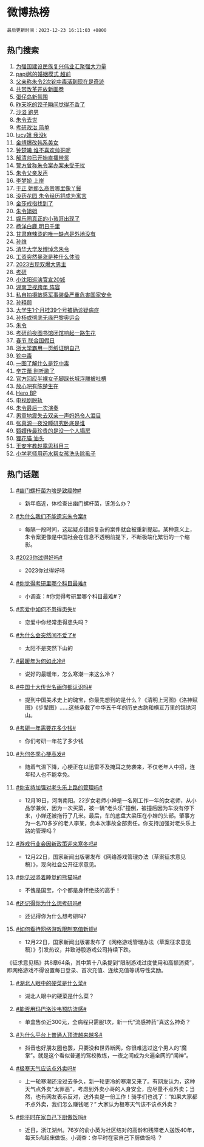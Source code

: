 # 微博热榜

`最后更新时间：2023-12-23 16:11:03 +0800`

## 热门搜索

1. [为强国建设民族复兴伟业汇聚强大力量](https://m.weibo.cn/search?containerid=100103type%3D1%26t%3D10%26q%3D%23%E4%B8%BA%E5%BC%BA%E5%9B%BD%E5%BB%BA%E8%AE%BE%E6%B0%91%E6%97%8F%E5%A4%8D%E5%85%B4%E4%BC%9F%E4%B8%9A%E6%B1%87%E8%81%9A%E5%BC%BA%E5%A4%A7%E5%8A%9B%E9%87%8F%23&stream_entry_id=51&isnewpage=1&extparam=seat%3D1%26stream_entry_id%3D51%26pos%3D0%26dgr%3D0%26filter_type%3Drealtimehot%26q%3D%2523%25E4%25B8%25BA%25E5%25BC%25BA%25E5%259B%25BD%25E5%25BB%25BA%25E8%25AE%25BE%25E6%25B0%2591%25E6%2597%258F%25E5%25A4%258D%25E5%2585%25B4%25E4%25BC%259F%25E4%25B8%259A%25E6%25B1%2587%25E8%2581%259A%25E5%25BC%25BA%25E5%25A4%25A7%25E5%258A%259B%25E9%2587%258F%2523%26c_type%3D51%26cate%3D10103%26display_time%3D1703319061%26pre_seqid%3D170331906167101330895)
1. [papi酱的婚姻模式 超前](https://m.weibo.cn/search?containerid=100103type%3D1%26t%3D10%26q%3Dpapi%E9%85%B1%E7%9A%84%E5%A9%9A%E5%A7%BB%E6%A8%A1%E5%BC%8F+%E8%B6%85%E5%89%8D&stream_entry_id=31&isnewpage=1&extparam=seat%3D1%26dgr%3D0%26flag%3D2%26realpos%3D1%26c_type%3D31%26q%3Dpapi%25E9%2585%25B1%25E7%259A%2584%25E5%25A9%259A%25E5%25A7%25BB%25E6%25A8%25A1%25E5%25BC%258F%2520%25E8%25B6%2585%25E5%2589%258D%26cate%3D5001%26lcate%3D5001%26stream_entry_id%3D31%26filter_type%3Drealtimehot%26band_rank%3D1%26pos%3D0%26display_time%3D1703319061%26pre_seqid%3D170331906167101330895)
1. [父亲称朱令2次铊中毒活到现在是奇迹](https://m.weibo.cn/search?containerid=100103type%3D1%26t%3D10%26q%3D%23%E7%88%B6%E4%BA%B2%E7%A7%B0%E6%9C%B1%E4%BB%A42%E6%AC%A1%E9%93%8A%E4%B8%AD%E6%AF%92%E6%B4%BB%E5%88%B0%E7%8E%B0%E5%9C%A8%E6%98%AF%E5%A5%87%E8%BF%B9%23&stream_entry_id=31&isnewpage=1&extparam=seat%3D1%26dgr%3D0%26flag%3D2%26realpos%3D2%26c_type%3D31%26q%3D%2523%25E7%2588%25B6%25E4%25BA%25B2%25E7%25A7%25B0%25E6%259C%25B1%25E4%25BB%25A42%25E6%25AC%25A1%25E9%2593%258A%25E4%25B8%25AD%25E6%25AF%2592%25E6%25B4%25BB%25E5%2588%25B0%25E7%258E%25B0%25E5%259C%25A8%25E6%2598%25AF%25E5%25A5%2587%25E8%25BF%25B9%2523%26cate%3D5001%26lcate%3D5001%26stream_entry_id%3D31%26filter_type%3Drealtimehot%26band_rank%3D2%26pos%3D1%26display_time%3D1703319061%26pre_seqid%3D170331906167101330895)
1. [共赏改革开放新画卷](https://m.weibo.cn/search?containerid=100103type%3D1%26t%3D10%26q%3D%23%E5%85%B1%E8%B5%8F%E6%94%B9%E9%9D%A9%E5%BC%80%E6%94%BE%E6%96%B0%E7%94%BB%E5%8D%B7%23&stream_entry_id=31&isnewpage=1&extparam=seat%3D1%26dgr%3D0%26flag%3D1%26realpos%3D3%26c_type%3D31%26q%3D%2523%25E5%2585%25B1%25E8%25B5%258F%25E6%2594%25B9%25E9%259D%25A9%25E5%25BC%2580%25E6%2594%25BE%25E6%2596%25B0%25E7%2594%25BB%25E5%258D%25B7%2523%26cate%3D5001%26lcate%3D5001%26stream_entry_id%3D31%26filter_type%3Drealtimehot%26band_rank%3D3%26pos%3D2%26display_time%3D1703319061%26pre_seqid%3D170331906167101330895)
1. [蛋仔岛新氛围](https://m.weibo.cn/search?containerid=100103type%3D1%26t%3D10%26q%3D%23%E8%9B%8B%E4%BB%94%E5%B2%9B%E6%96%B0%E6%B0%9B%E5%9B%B4%23&stream_entry_id=31&isnewpage=1&extparam=seat%3D1%26pos%3D3%26topic_ad%3D1%26c_type%3D31%26q%3D%2523%25E8%259B%258B%25E4%25BB%2594%25E5%25B2%259B%25E6%2596%25B0%25E6%25B0%259B%25E5%259B%25B4%2523%26is_ad_pos%3D1%26adid%3D215515%26lcate%3D5001%26dgr%3D0%26filter_type%3Drealtimehot%26band_rank%3D4%26stream_entry_id%3D31%26cate%3D5001%26display_time%3D1703319061%26pre_seqid%3D170331906167101330895)
1. [昨天吃的饺子瞬间觉得不香了](https://m.weibo.cn/search?containerid=100103type%3D1%26t%3D10%26q%3D%23%E6%98%A8%E5%A4%A9%E5%90%83%E7%9A%84%E9%A5%BA%E5%AD%90%E7%9E%AC%E9%97%B4%E8%A7%89%E5%BE%97%E4%B8%8D%E9%A6%99%E4%BA%86%23&stream_entry_id=31&isnewpage=1&extparam=seat%3D1%26dgr%3D0%26flag%3D1%26realpos%3D4%26c_type%3D31%26q%3D%2523%25E6%2598%25A8%25E5%25A4%25A9%25E5%2590%2583%25E7%259A%2584%25E9%25A5%25BA%25E5%25AD%2590%25E7%259E%25AC%25E9%2597%25B4%25E8%25A7%2589%25E5%25BE%2597%25E4%25B8%258D%25E9%25A6%2599%25E4%25BA%2586%2523%26cate%3D5001%26lcate%3D5001%26stream_entry_id%3D31%26filter_type%3Drealtimehot%26band_rank%3D4%26pos%3D4%26display_time%3D1703319061%26pre_seqid%3D170331906167101330895)
1. [沙溢 跑男](https://m.weibo.cn/search?containerid=100103type%3D1%26t%3D10%26q%3D%E6%B2%99%E6%BA%A2+%E8%B7%91%E7%94%B7&stream_entry_id=31&isnewpage=1&extparam=seat%3D1%26dgr%3D0%26flag%3D2%26realpos%3D5%26c_type%3D31%26q%3D%25E6%25B2%2599%25E6%25BA%25A2%2520%25E8%25B7%2591%25E7%2594%25B7%26cate%3D5001%26lcate%3D5001%26stream_entry_id%3D31%26filter_type%3Drealtimehot%26band_rank%3D5%26pos%3D5%26display_time%3D1703319061%26pre_seqid%3D170331906167101330895)
1. [朱令去世](https://m.weibo.cn/search?containerid=100103type%3D1%26t%3D10%26q%3D%23%E6%9C%B1%E4%BB%A4%E5%8E%BB%E4%B8%96%23&stream_entry_id=31&isnewpage=1&extparam=seat%3D1%26dgr%3D0%26flag%3D16%26realpos%3D6%26c_type%3D31%26q%3D%2523%25E6%259C%25B1%25E4%25BB%25A4%25E5%258E%25BB%25E4%25B8%2596%2523%26cate%3D5001%26lcate%3D5001%26stream_entry_id%3D31%26filter_type%3Drealtimehot%26band_rank%3D6%26pos%3D6%26display_time%3D1703319061%26pre_seqid%3D170331906167101330895)
1. [考研政治 简单](https://m.weibo.cn/search?containerid=100103type%3D1%26t%3D10%26q%3D%E8%80%83%E7%A0%94%E6%94%BF%E6%B2%BB+%E7%AE%80%E5%8D%95&stream_entry_id=31&isnewpage=1&extparam=seat%3D1%26dgr%3D0%26flag%3D0%26realpos%3D7%26c_type%3D31%26q%3D%25E8%2580%2583%25E7%25A0%2594%25E6%2594%25BF%25E6%25B2%25BB%2520%25E7%25AE%2580%25E5%258D%2595%26cate%3D5001%26lcate%3D5001%26stream_entry_id%3D31%26filter_type%3Drealtimehot%26band_rank%3D7%26pos%3D7%26display_time%3D1703319061%26pre_seqid%3D170331906167101330895)
1. [lucy姐 我没k](https://m.weibo.cn/search?containerid=100103type%3D1%26t%3D10%26q%3Dlucy%E5%A7%90+%E6%88%91%E6%B2%A1k&stream_entry_id=31&isnewpage=1&extparam=seat%3D1%26dgr%3D0%26flag%3D1%26realpos%3D8%26c_type%3D31%26q%3Dlucy%25E5%25A7%2590%2520%25E6%2588%2591%25E6%25B2%25A1k%26cate%3D5001%26lcate%3D5001%26stream_entry_id%3D31%26filter_type%3Drealtimehot%26band_rank%3D8%26pos%3D8%26display_time%3D1703319061%26pre_seqid%3D170331906167101330895)
1. [金靖爆改韩系美女](https://m.weibo.cn/search?containerid=100103type%3D1%26t%3D10%26q%3D%23%E9%87%91%E9%9D%96%E7%88%86%E6%94%B9%E9%9F%A9%E7%B3%BB%E7%BE%8E%E5%A5%B3%23&stream_entry_id=31&isnewpage=1&extparam=seat%3D1%26dgr%3D0%26flag%3D2%26realpos%3D9%26c_type%3D31%26q%3D%2523%25E9%2587%2591%25E9%259D%2596%25E7%2588%2586%25E6%2594%25B9%25E9%259F%25A9%25E7%25B3%25BB%25E7%25BE%258E%25E5%25A5%25B3%2523%26cate%3D5001%26lcate%3D5001%26stream_entry_id%3D31%26filter_type%3Drealtimehot%26band_rank%3D9%26pos%3D9%26display_time%3D1703319061%26pre_seqid%3D170331906167101330895)
1. [钟楚曦 谁不喜欢帅哥呢](https://m.weibo.cn/search?containerid=100103type%3D1%26t%3D10%26q%3D%E9%92%9F%E6%A5%9A%E6%9B%A6+%E8%B0%81%E4%B8%8D%E5%96%9C%E6%AC%A2%E5%B8%85%E5%93%A5%E5%91%A2&stream_entry_id=31&isnewpage=1&extparam=seat%3D1%26dgr%3D0%26flag%3D1%26realpos%3D10%26c_type%3D31%26q%3D%25E9%2592%259F%25E6%25A5%259A%25E6%259B%25A6%2520%25E8%25B0%2581%25E4%25B8%258D%25E5%2596%259C%25E6%25AC%25A2%25E5%25B8%2585%25E5%2593%25A5%25E5%2591%25A2%26cate%3D5001%26lcate%3D5001%26stream_entry_id%3D31%26filter_type%3Drealtimehot%26band_rank%3D10%26pos%3D10%26display_time%3D1703319061%26pre_seqid%3D170331906167101330895)
1. [解清帅已开始直播带货](https://m.weibo.cn/search?containerid=100103type%3D1%26t%3D10%26q%3D%23%E8%A7%A3%E6%B8%85%E5%B8%85%E5%B7%B2%E5%BC%80%E5%A7%8B%E7%9B%B4%E6%92%AD%E5%B8%A6%E8%B4%A7%23&stream_entry_id=31&isnewpage=1&extparam=seat%3D1%26dgr%3D0%26flag%3D2%26realpos%3D11%26c_type%3D31%26q%3D%2523%25E8%25A7%25A3%25E6%25B8%2585%25E5%25B8%2585%25E5%25B7%25B2%25E5%25BC%2580%25E5%25A7%258B%25E7%259B%25B4%25E6%2592%25AD%25E5%25B8%25A6%25E8%25B4%25A7%2523%26cate%3D5001%26lcate%3D5001%26stream_entry_id%3D31%26filter_type%3Drealtimehot%26band_rank%3D11%26pos%3D11%26display_time%3D1703319061%26pre_seqid%3D170331906167101330895)
1. [警方曾称朱令案办案未受干扰](https://m.weibo.cn/search?containerid=100103type%3D1%26t%3D10%26q%3D%23%E8%AD%A6%E6%96%B9%E6%9B%BE%E7%A7%B0%E6%9C%B1%E4%BB%A4%E6%A1%88%E5%8A%9E%E6%A1%88%E6%9C%AA%E5%8F%97%E5%B9%B2%E6%89%B0%23&stream_entry_id=31&isnewpage=1&extparam=seat%3D1%26dgr%3D0%26flag%3D1%26realpos%3D12%26c_type%3D31%26q%3D%2523%25E8%25AD%25A6%25E6%2596%25B9%25E6%259B%25BE%25E7%25A7%25B0%25E6%259C%25B1%25E4%25BB%25A4%25E6%25A1%2588%25E5%258A%259E%25E6%25A1%2588%25E6%259C%25AA%25E5%258F%2597%25E5%25B9%25B2%25E6%2589%25B0%2523%26cate%3D5001%26lcate%3D5001%26stream_entry_id%3D31%26filter_type%3Drealtimehot%26band_rank%3D12%26pos%3D12%26display_time%3D1703319061%26pre_seqid%3D170331906167101330895)
1. [朱令父亲发声](https://m.weibo.cn/search?containerid=100103type%3D1%26t%3D10%26q%3D%23%E6%9C%B1%E4%BB%A4%E7%88%B6%E4%BA%B2%E5%8F%91%E5%A3%B0%23&stream_entry_id=31&isnewpage=1&extparam=seat%3D1%26dgr%3D0%26flag%3D0%26realpos%3D13%26c_type%3D31%26q%3D%2523%25E6%259C%25B1%25E4%25BB%25A4%25E7%2588%25B6%25E4%25BA%25B2%25E5%258F%2591%25E5%25A3%25B0%2523%26cate%3D5001%26lcate%3D5001%26stream_entry_id%3D31%26filter_type%3Drealtimehot%26band_rank%3D13%26pos%3D13%26display_time%3D1703319061%26pre_seqid%3D170331906167101330895)
1. [李梦娇 上岸](https://m.weibo.cn/search?containerid=100103type%3D1%26t%3D10%26q%3D%E6%9D%8E%E6%A2%A6%E5%A8%87+%E4%B8%8A%E5%B2%B8&stream_entry_id=31&isnewpage=1&extparam=seat%3D1%26dgr%3D0%26flag%3D1%26realpos%3D14%26c_type%3D31%26q%3D%25E6%259D%258E%25E6%25A2%25A6%25E5%25A8%2587%2520%25E4%25B8%258A%25E5%25B2%25B8%26cate%3D5001%26lcate%3D5001%26stream_entry_id%3D31%26filter_type%3Drealtimehot%26band_rank%3D14%26pos%3D14%26display_time%3D1703319061%26pre_seqid%3D170331906167101330895)
1. [于正 她那么高贵哪里像丫鬟](https://m.weibo.cn/search?containerid=100103type%3D1%26t%3D10%26q%3D%E4%BA%8E%E6%AD%A3+%E5%A5%B9%E9%82%A3%E4%B9%88%E9%AB%98%E8%B4%B5%E5%93%AA%E9%87%8C%E5%83%8F%E4%B8%AB%E9%AC%9F&stream_entry_id=31&isnewpage=1&extparam=seat%3D1%26dgr%3D0%26flag%3D2%26realpos%3D15%26c_type%3D31%26q%3D%25E4%25BA%258E%25E6%25AD%25A3%2520%25E5%25A5%25B9%25E9%2582%25A3%25E4%25B9%2588%25E9%25AB%2598%25E8%25B4%25B5%25E5%2593%25AA%25E9%2587%258C%25E5%2583%258F%25E4%25B8%25AB%25E9%25AC%259F%26cate%3D5001%26lcate%3D5001%26stream_entry_id%3D31%26filter_type%3Drealtimehot%26band_rank%3D15%26pos%3D15%26display_time%3D1703319061%26pre_seqid%3D170331906167101330895)
1. [没药花园 朱令经历将成为寓言](https://m.weibo.cn/search?containerid=100103type%3D1%26t%3D10%26q%3D%E6%B2%A1%E8%8D%AF%E8%8A%B1%E5%9B%AD+%E6%9C%B1%E4%BB%A4%E7%BB%8F%E5%8E%86%E5%B0%86%E6%88%90%E4%B8%BA%E5%AF%93%E8%A8%80&stream_entry_id=31&isnewpage=1&extparam=seat%3D1%26dgr%3D0%26flag%3D1%26realpos%3D16%26c_type%3D31%26q%3D%25E6%25B2%25A1%25E8%258D%25AF%25E8%258A%25B1%25E5%259B%25AD%2520%25E6%259C%25B1%25E4%25BB%25A4%25E7%25BB%258F%25E5%258E%2586%25E5%25B0%2586%25E6%2588%2590%25E4%25B8%25BA%25E5%25AF%2593%25E8%25A8%2580%26cate%3D5001%26lcate%3D5001%26stream_entry_id%3D31%26filter_type%3Drealtimehot%26band_rank%3D16%26pos%3D16%26display_time%3D1703319061%26pre_seqid%3D170331906167101330895)
1. [金莎戒指找到了](https://m.weibo.cn/search?containerid=100103type%3D1%26t%3D10%26q%3D%23%E9%87%91%E8%8E%8E%E6%88%92%E6%8C%87%E6%89%BE%E5%88%B0%E4%BA%86%23&stream_entry_id=31&isnewpage=1&extparam=seat%3D1%26dgr%3D0%26flag%3D0%26realpos%3D17%26c_type%3D31%26q%3D%2523%25E9%2587%2591%25E8%258E%258E%25E6%2588%2592%25E6%258C%2587%25E6%2589%25BE%25E5%2588%25B0%25E4%25BA%2586%2523%26cate%3D5001%26lcate%3D5001%26stream_entry_id%3D31%26filter_type%3Drealtimehot%26band_rank%3D17%26pos%3D17%26display_time%3D1703319061%26pre_seqid%3D170331906167101330895)
1. [朱令姐姐](https://m.weibo.cn/search?containerid=100103type%3D1%26t%3D10%26q%3D%E6%9C%B1%E4%BB%A4%E5%A7%90%E5%A7%90&stream_entry_id=31&isnewpage=1&extparam=seat%3D1%26dgr%3D0%26flag%3D0%26realpos%3D18%26c_type%3D31%26q%3D%25E6%259C%25B1%25E4%25BB%25A4%25E5%25A7%2590%25E5%25A7%2590%26cate%3D5001%26lcate%3D5001%26stream_entry_id%3D31%26filter_type%3Drealtimehot%26band_rank%3D18%26pos%3D18%26display_time%3D1703319061%26pre_seqid%3D170331906167101330895)
1. [娱乐圈真正的小孩哥出现了](https://m.weibo.cn/search?containerid=100103type%3D1%26t%3D10%26q%3D%E5%A8%B1%E4%B9%90%E5%9C%88%E7%9C%9F%E6%AD%A3%E7%9A%84%E5%B0%8F%E5%AD%A9%E5%93%A5%E5%87%BA%E7%8E%B0%E4%BA%86&stream_entry_id=31&isnewpage=1&extparam=seat%3D1%26dgr%3D0%26flag%3D0%26realpos%3D19%26c_type%3D31%26q%3D%25E5%25A8%25B1%25E4%25B9%2590%25E5%259C%2588%25E7%259C%259F%25E6%25AD%25A3%25E7%259A%2584%25E5%25B0%258F%25E5%25AD%25A9%25E5%2593%25A5%25E5%2587%25BA%25E7%258E%25B0%25E4%25BA%2586%26cate%3D5001%26lcate%3D5001%26stream_entry_id%3D31%26filter_type%3Drealtimehot%26band_rank%3D19%26pos%3D19%26display_time%3D1703319061%26pre_seqid%3D170331906167101330895)
1. [杨洋白鹿 明日千里](https://m.weibo.cn/search?containerid=100103type%3D1%26t%3D10%26q%3D%E6%9D%A8%E6%B4%8B%E7%99%BD%E9%B9%BF+%E6%98%8E%E6%97%A5%E5%8D%83%E9%87%8C&stream_entry_id=31&isnewpage=1&extparam=seat%3D1%26dgr%3D0%26flag%3D0%26realpos%3D20%26c_type%3D31%26q%3D%25E6%259D%25A8%25E6%25B4%258B%25E7%2599%25BD%25E9%25B9%25BF%2520%25E6%2598%258E%25E6%2597%25A5%25E5%258D%2583%25E9%2587%258C%26cate%3D5001%26lcate%3D5001%26stream_entry_id%3D31%26filter_type%3Drealtimehot%26band_rank%3D20%26pos%3D20%26display_time%3D1703319061%26pre_seqid%3D170331906167101330895)
1. [甘肃麻辣烫的唯一缺点是外地没有](https://m.weibo.cn/search?containerid=100103type%3D1%26t%3D10%26q%3D%23%E7%94%98%E8%82%83%E9%BA%BB%E8%BE%A3%E7%83%AB%E7%9A%84%E5%94%AF%E4%B8%80%E7%BC%BA%E7%82%B9%E6%98%AF%E5%A4%96%E5%9C%B0%E6%B2%A1%E6%9C%89%23&stream_entry_id=31&isnewpage=1&extparam=seat%3D1%26dgr%3D0%26flag%3D1%26realpos%3D21%26c_type%3D31%26q%3D%2523%25E7%2594%2598%25E8%2582%2583%25E9%25BA%25BB%25E8%25BE%25A3%25E7%2583%25AB%25E7%259A%2584%25E5%2594%25AF%25E4%25B8%2580%25E7%25BC%25BA%25E7%2582%25B9%25E6%2598%25AF%25E5%25A4%2596%25E5%259C%25B0%25E6%25B2%25A1%25E6%259C%2589%2523%26cate%3D5001%26lcate%3D5001%26stream_entry_id%3D31%26filter_type%3Drealtimehot%26band_rank%3D21%26pos%3D21%26display_time%3D1703319061%26pre_seqid%3D170331906167101330895)
1. [孙维](https://m.weibo.cn/search?containerid=100103type%3D1%26t%3D10%26q%3D%E5%AD%99%E7%BB%B4&stream_entry_id=31&isnewpage=1&extparam=seat%3D1%26dgr%3D0%26flag%3D0%26realpos%3D22%26c_type%3D31%26q%3D%25E5%25AD%2599%25E7%25BB%25B4%26cate%3D5001%26lcate%3D5001%26stream_entry_id%3D31%26filter_type%3Drealtimehot%26band_rank%3D22%26pos%3D22%26display_time%3D1703319061%26pre_seqid%3D170331906167101330895)
1. [清华大学发博悼念朱令](https://m.weibo.cn/search?containerid=100103type%3D1%26t%3D10%26q%3D%E6%B8%85%E5%8D%8E%E5%A4%A7%E5%AD%A6%E5%8F%91%E5%8D%9A%E6%82%BC%E5%BF%B5%E6%9C%B1%E4%BB%A4&stream_entry_id=31&isnewpage=1&extparam=seat%3D1%26dgr%3D0%26flag%3D0%26realpos%3D23%26c_type%3D31%26q%3D%25E6%25B8%2585%25E5%258D%258E%25E5%25A4%25A7%25E5%25AD%25A6%25E5%258F%2591%25E5%258D%259A%25E6%2582%25BC%25E5%25BF%25B5%25E6%259C%25B1%25E4%25BB%25A4%26cate%3D5001%26lcate%3D5001%26stream_entry_id%3D31%26filter_type%3Drealtimehot%26band_rank%3D23%26pos%3D23%26display_time%3D1703319061%26pre_seqid%3D170331906167101330895)
1. [工资突然暴涨是种什么体验](https://m.weibo.cn/search?containerid=100103type%3D1%26t%3D10%26q%3D%23%E5%B7%A5%E8%B5%84%E7%AA%81%E7%84%B6%E6%9A%B4%E6%B6%A8%E6%98%AF%E7%A7%8D%E4%BB%80%E4%B9%88%E4%BD%93%E9%AA%8C%23&stream_entry_id=31&isnewpage=1&extparam=seat%3D1%26dgr%3D0%26flag%3D0%26realpos%3D24%26c_type%3D31%26q%3D%2523%25E5%25B7%25A5%25E8%25B5%2584%25E7%25AA%2581%25E7%2584%25B6%25E6%259A%25B4%25E6%25B6%25A8%25E6%2598%25AF%25E7%25A7%258D%25E4%25BB%2580%25E4%25B9%2588%25E4%25BD%2593%25E9%25AA%258C%2523%26cate%3D5001%26lcate%3D5001%26stream_entry_id%3D31%26filter_type%3Drealtimehot%26band_rank%3D24%26pos%3D24%26display_time%3D1703319061%26pre_seqid%3D170331906167101330895)
1. [2023古现双爆大男主](https://m.weibo.cn/search?containerid=100103type%3D1%26t%3D10%26q%3D%232023%E5%8F%A4%E7%8E%B0%E5%8F%8C%E7%88%86%E5%A4%A7%E7%94%B7%E4%B8%BB%23&stream_entry_id=31&isnewpage=1&extparam=seat%3D1%26dgr%3D0%26flag%3D1%26realpos%3D25%26c_type%3D31%26q%3D%25232023%25E5%258F%25A4%25E7%258E%25B0%25E5%258F%258C%25E7%2588%2586%25E5%25A4%25A7%25E7%2594%25B7%25E4%25B8%25BB%2523%26cate%3D5001%26lcate%3D5001%26stream_entry_id%3D31%26filter_type%3Drealtimehot%26band_rank%3D25%26pos%3D25%26display_time%3D1703319061%26pre_seqid%3D170331906167101330895)
1. [考研](https://m.weibo.cn/search?containerid=100103type%3D1%26t%3D10%26q%3D%E8%80%83%E7%A0%94&stream_entry_id=31&isnewpage=1&extparam=seat%3D1%26dgr%3D0%26flag%3D0%26realpos%3D26%26c_type%3D31%26q%3D%25E8%2580%2583%25E7%25A0%2594%26cate%3D5001%26lcate%3D5001%26stream_entry_id%3D31%26filter_type%3Drealtimehot%26band_rank%3D26%26pos%3D26%26display_time%3D1703319061%26pre_seqid%3D170331906167101330895)
1. [小沈阳巡演官宣20城](https://m.weibo.cn/search?containerid=100103type%3D1%26t%3D10%26q%3D%23%E5%B0%8F%E6%B2%88%E9%98%B3%E5%B7%A1%E6%BC%94%E5%AE%98%E5%AE%A320%E5%9F%8E%23&stream_entry_id=31&isnewpage=1&extparam=seat%3D1%26dgr%3D0%26flag%3D1%26realpos%3D27%26c_type%3D31%26q%3D%2523%25E5%25B0%258F%25E6%25B2%2588%25E9%2598%25B3%25E5%25B7%25A1%25E6%25BC%2594%25E5%25AE%2598%25E5%25AE%25A320%25E5%259F%258E%2523%26cate%3D5001%26lcate%3D5001%26stream_entry_id%3D31%26filter_type%3Drealtimehot%26band_rank%3D27%26pos%3D27%26display_time%3D1703319061%26pre_seqid%3D170331906167101330895)
1. [湖南卫视跨年 阵容](https://m.weibo.cn/search?containerid=100103type%3D1%26t%3D10%26q%3D%E6%B9%96%E5%8D%97%E5%8D%AB%E8%A7%86%E8%B7%A8%E5%B9%B4+%E9%98%B5%E5%AE%B9&stream_entry_id=31&isnewpage=1&extparam=seat%3D1%26dgr%3D0%26flag%3D0%26realpos%3D28%26c_type%3D31%26q%3D%25E6%25B9%2596%25E5%258D%2597%25E5%258D%25AB%25E8%25A7%2586%25E8%25B7%25A8%25E5%25B9%25B4%2520%25E9%2598%25B5%25E5%25AE%25B9%26cate%3D5001%26lcate%3D5001%26stream_entry_id%3D31%26filter_type%3Drealtimehot%26band_rank%3D28%26pos%3D28%26display_time%3D1703319061%26pre_seqid%3D170331906167101330895)
1. [私自拍摄敏感军事装备严重危害国家安全](https://m.weibo.cn/search?containerid=100103type%3D1%26t%3D10%26q%3D%23%E7%A7%81%E8%87%AA%E6%8B%8D%E6%91%84%E6%95%8F%E6%84%9F%E5%86%9B%E4%BA%8B%E8%A3%85%E5%A4%87%E4%B8%A5%E9%87%8D%E5%8D%B1%E5%AE%B3%E5%9B%BD%E5%AE%B6%E5%AE%89%E5%85%A8%23&stream_entry_id=31&isnewpage=1&extparam=seat%3D1%26dgr%3D0%26flag%3D1%26realpos%3D29%26c_type%3D31%26q%3D%2523%25E7%25A7%2581%25E8%2587%25AA%25E6%258B%258D%25E6%2591%2584%25E6%2595%258F%25E6%2584%259F%25E5%2586%259B%25E4%25BA%258B%25E8%25A3%2585%25E5%25A4%2587%25E4%25B8%25A5%25E9%2587%258D%25E5%258D%25B1%25E5%25AE%25B3%25E5%259B%25BD%25E5%25AE%25B6%25E5%25AE%2589%25E5%2585%25A8%2523%26cate%3D5001%26lcate%3D5001%26stream_entry_id%3D31%26filter_type%3Drealtimehot%26band_rank%3D29%26pos%3D29%26display_time%3D1703319061%26pre_seqid%3D170331906167101330895)
1. [孙释颜](https://m.weibo.cn/search?containerid=100103type%3D1%26t%3D10%26q%3D%E5%AD%99%E9%87%8A%E9%A2%9C&stream_entry_id=31&isnewpage=1&extparam=seat%3D1%26dgr%3D0%26flag%3D0%26realpos%3D30%26c_type%3D31%26q%3D%25E5%25AD%2599%25E9%2587%258A%25E9%25A2%259C%26cate%3D5001%26lcate%3D5001%26stream_entry_id%3D31%26filter_type%3Drealtimehot%26band_rank%3D30%26pos%3D30%26display_time%3D1703319061%26pre_seqid%3D170331906167101330895)
1. [大学生1个月挂39个号被确诊疑病症](https://m.weibo.cn/search?containerid=100103type%3D1%26t%3D10%26q%3D%23%E5%A4%A7%E5%AD%A6%E7%94%9F1%E4%B8%AA%E6%9C%88%E6%8C%8239%E4%B8%AA%E5%8F%B7%E8%A2%AB%E7%A1%AE%E8%AF%8A%E7%96%91%E7%97%85%E7%97%87%23&stream_entry_id=31&isnewpage=1&extparam=seat%3D1%26dgr%3D0%26flag%3D0%26realpos%3D31%26c_type%3D31%26q%3D%2523%25E5%25A4%25A7%25E5%25AD%25A6%25E7%2594%259F1%25E4%25B8%25AA%25E6%259C%2588%25E6%258C%258239%25E4%25B8%25AA%25E5%258F%25B7%25E8%25A2%25AB%25E7%25A1%25AE%25E8%25AF%258A%25E7%2596%2591%25E7%2597%2585%25E7%2597%2587%2523%26cate%3D5001%26lcate%3D5001%26stream_entry_id%3D31%26filter_type%3Drealtimehot%26band_rank%3D31%26pos%3D31%26display_time%3D1703319061%26pre_seqid%3D170331906167101330895)
1. [孙杨或彻底无缘巴黎奥运会](https://m.weibo.cn/search?containerid=100103type%3D1%26t%3D10%26q%3D%23%E5%AD%99%E6%9D%A8%E6%88%96%E5%BD%BB%E5%BA%95%E6%97%A0%E7%BC%98%E5%B7%B4%E9%BB%8E%E5%A5%A5%E8%BF%90%E4%BC%9A%23&stream_entry_id=31&isnewpage=1&extparam=seat%3D1%26dgr%3D0%26flag%3D0%26realpos%3D32%26c_type%3D31%26q%3D%2523%25E5%25AD%2599%25E6%259D%25A8%25E6%2588%2596%25E5%25BD%25BB%25E5%25BA%2595%25E6%2597%25A0%25E7%25BC%2598%25E5%25B7%25B4%25E9%25BB%258E%25E5%25A5%25A5%25E8%25BF%2590%25E4%25BC%259A%2523%26cate%3D5001%26lcate%3D5001%26stream_entry_id%3D31%26filter_type%3Drealtimehot%26band_rank%3D32%26pos%3D32%26display_time%3D1703319061%26pre_seqid%3D170331906167101330895)
1. [朱令](https://m.weibo.cn/search?containerid=100103type%3D1%26t%3D10%26q%3D%E6%9C%B1%E4%BB%A4&stream_entry_id=31&isnewpage=1&extparam=seat%3D1%26dgr%3D0%26flag%3D0%26realpos%3D33%26c_type%3D31%26q%3D%25E6%259C%25B1%25E4%25BB%25A4%26cate%3D5001%26lcate%3D5001%26stream_entry_id%3D31%26filter_type%3Drealtimehot%26band_rank%3D33%26pos%3D33%26display_time%3D1703319061%26pre_seqid%3D170331906167101330895)
1. [考研前夜图书馆闭馆响起一路生花](https://m.weibo.cn/search?containerid=100103type%3D1%26t%3D10%26q%3D%23%E8%80%83%E7%A0%94%E5%89%8D%E5%A4%9C%E5%9B%BE%E4%B9%A6%E9%A6%86%E9%97%AD%E9%A6%86%E5%93%8D%E8%B5%B7%E4%B8%80%E8%B7%AF%E7%94%9F%E8%8A%B1%23&stream_entry_id=31&isnewpage=1&extparam=seat%3D1%26dgr%3D0%26flag%3D32768%26realpos%3D34%26c_type%3D31%26q%3D%2523%25E8%2580%2583%25E7%25A0%2594%25E5%2589%258D%25E5%25A4%259C%25E5%259B%25BE%25E4%25B9%25A6%25E9%25A6%2586%25E9%2597%25AD%25E9%25A6%2586%25E5%2593%258D%25E8%25B5%25B7%25E4%25B8%2580%25E8%25B7%25AF%25E7%2594%259F%25E8%258A%25B1%2523%26cate%3D5001%26lcate%3D5001%26stream_entry_id%3D31%26filter_type%3Drealtimehot%26band_rank%3D34%26pos%3D34%26display_time%3D1703319061%26pre_seqid%3D170331906167101330895)
1. [春节 联合国假日](https://m.weibo.cn/search?containerid=100103type%3D1%26t%3D10%26q%3D%E6%98%A5%E8%8A%82+%E8%81%94%E5%90%88%E5%9B%BD%E5%81%87%E6%97%A5&stream_entry_id=31&isnewpage=1&extparam=seat%3D1%26dgr%3D0%26flag%3D1%26realpos%3D35%26c_type%3D31%26q%3D%25E6%2598%25A5%25E8%258A%2582%2520%25E8%2581%2594%25E5%2590%2588%25E5%259B%25BD%25E5%2581%2587%25E6%2597%25A5%26cate%3D5001%26lcate%3D5001%26stream_entry_id%3D31%26filter_type%3Drealtimehot%26band_rank%3D35%26pos%3D35%26display_time%3D1703319061%26pre_seqid%3D170331906167101330895)
1. [浙大学霸用一页纸证明自己](https://m.weibo.cn/search?containerid=100103type%3D1%26t%3D10%26q%3D%23%E6%B5%99%E5%A4%A7%E5%AD%A6%E9%9C%B8%E7%94%A8%E4%B8%80%E9%A1%B5%E7%BA%B8%E8%AF%81%E6%98%8E%E8%87%AA%E5%B7%B1%23&stream_entry_id=31&isnewpage=1&extparam=seat%3D1%26dgr%3D0%26flag%3D32768%26realpos%3D36%26c_type%3D31%26q%3D%2523%25E6%25B5%2599%25E5%25A4%25A7%25E5%25AD%25A6%25E9%259C%25B8%25E7%2594%25A8%25E4%25B8%2580%25E9%25A1%25B5%25E7%25BA%25B8%25E8%25AF%2581%25E6%2598%258E%25E8%2587%25AA%25E5%25B7%25B1%2523%26cate%3D5001%26lcate%3D5001%26stream_entry_id%3D31%26filter_type%3Drealtimehot%26band_rank%3D36%26pos%3D36%26display_time%3D1703319061%26pre_seqid%3D170331906167101330895)
1. [铊中毒](https://m.weibo.cn/search?containerid=100103type%3D1%26t%3D10%26q%3D%E9%93%8A%E4%B8%AD%E6%AF%92&stream_entry_id=31&isnewpage=1&extparam=seat%3D1%26dgr%3D0%26flag%3D0%26realpos%3D37%26c_type%3D31%26q%3D%25E9%2593%258A%25E4%25B8%25AD%25E6%25AF%2592%26cate%3D5001%26lcate%3D5001%26stream_entry_id%3D31%26filter_type%3Drealtimehot%26band_rank%3D37%26pos%3D37%26display_time%3D1703319061%26pre_seqid%3D170331906167101330895)
1. [一图了解什么是铊中毒](https://m.weibo.cn/search?containerid=100103type%3D1%26t%3D10%26q%3D%23%E4%B8%80%E5%9B%BE%E4%BA%86%E8%A7%A3%E4%BB%80%E4%B9%88%E6%98%AF%E9%93%8A%E4%B8%AD%E6%AF%92%23&stream_entry_id=31&isnewpage=1&extparam=seat%3D1%26dgr%3D0%26flag%3D1%26realpos%3D38%26c_type%3D31%26q%3D%2523%25E4%25B8%2580%25E5%259B%25BE%25E4%25BA%2586%25E8%25A7%25A3%25E4%25BB%2580%25E4%25B9%2588%25E6%2598%25AF%25E9%2593%258A%25E4%25B8%25AD%25E6%25AF%2592%2523%26cate%3D5001%26lcate%3D5001%26stream_entry_id%3D31%26filter_type%3Drealtimehot%26band_rank%3D38%26pos%3D38%26display_time%3D1703319061%26pre_seqid%3D170331906167101330895)
1. [辛芷蕾 别听歌了](https://m.weibo.cn/search?containerid=100103type%3D1%26t%3D10%26q%3D%E8%BE%9B%E8%8A%B7%E8%95%BE+%E5%88%AB%E5%90%AC%E6%AD%8C%E4%BA%86&stream_entry_id=31&isnewpage=1&extparam=seat%3D1%26dgr%3D0%26flag%3D1%26realpos%3D39%26c_type%3D31%26q%3D%25E8%25BE%259B%25E8%258A%25B7%25E8%2595%25BE%2520%25E5%2588%25AB%25E5%2590%25AC%25E6%25AD%258C%25E4%25BA%2586%26cate%3D5001%26lcate%3D5001%26stream_entry_id%3D31%26filter_type%3Drealtimehot%26band_rank%3D39%26pos%3D39%26display_time%3D1703319061%26pre_seqid%3D170331906167101330895)
1. [官方回应半裸女子脚踩长城浮雕被吐槽](https://m.weibo.cn/search?containerid=100103type%3D1%26t%3D10%26q%3D%23%E5%AE%98%E6%96%B9%E5%9B%9E%E5%BA%94%E5%8D%8A%E8%A3%B8%E5%A5%B3%E5%AD%90%E8%84%9A%E8%B8%A9%E9%95%BF%E5%9F%8E%E6%B5%AE%E9%9B%95%E8%A2%AB%E5%90%90%E6%A7%BD%23&stream_entry_id=31&isnewpage=1&extparam=seat%3D1%26dgr%3D0%26flag%3D0%26realpos%3D40%26c_type%3D31%26q%3D%2523%25E5%25AE%2598%25E6%2596%25B9%25E5%259B%259E%25E5%25BA%2594%25E5%258D%258A%25E8%25A3%25B8%25E5%25A5%25B3%25E5%25AD%2590%25E8%2584%259A%25E8%25B8%25A9%25E9%2595%25BF%25E5%259F%258E%25E6%25B5%25AE%25E9%259B%2595%25E8%25A2%25AB%25E5%2590%2590%25E6%25A7%25BD%2523%26cate%3D5001%26lcate%3D5001%26stream_entry_id%3D31%26filter_type%3Drealtimehot%26band_rank%3D40%26pos%3D40%26display_time%3D1703319061%26pre_seqid%3D170331906167101330895)
1. [放心吧有陈楚生在](https://m.weibo.cn/search?containerid=100103type%3D1%26t%3D10%26q%3D%23%E6%94%BE%E5%BF%83%E5%90%A7%E6%9C%89%E9%99%88%E6%A5%9A%E7%94%9F%E5%9C%A8%23&stream_entry_id=31&isnewpage=1&extparam=seat%3D1%26dgr%3D0%26flag%3D0%26realpos%3D41%26c_type%3D31%26q%3D%2523%25E6%2594%25BE%25E5%25BF%2583%25E5%2590%25A7%25E6%259C%2589%25E9%2599%2588%25E6%25A5%259A%25E7%2594%259F%25E5%259C%25A8%2523%26cate%3D5001%26adid%3D215479%26lcate%3D5001%26stream_entry_id%3D31%26filter_type%3Drealtimehot%26band_rank%3D41%26pos%3D41%26display_time%3D1703319061%26pre_seqid%3D170331906167101330895)
1. [Hero BP](https://m.weibo.cn/search?containerid=100103type%3D1%26t%3D10%26q%3DHero+BP&stream_entry_id=31&isnewpage=1&extparam=seat%3D1%26dgr%3D0%26flag%3D1%26realpos%3D42%26c_type%3D31%26q%3DHero%2520BP%26cate%3D5001%26lcate%3D5001%26stream_entry_id%3D31%26filter_type%3Drealtimehot%26band_rank%3D42%26pos%3D42%26display_time%3D1703319061%26pre_seqid%3D170331906167101330895)
1. [电视剧脱轨](https://m.weibo.cn/search?containerid=100103type%3D1%26t%3D10%26q%3D%E7%94%B5%E8%A7%86%E5%89%A7%E8%84%B1%E8%BD%A8&stream_entry_id=31&isnewpage=1&extparam=seat%3D1%26dgr%3D0%26flag%3D1%26realpos%3D43%26c_type%3D31%26q%3D%25E7%2594%25B5%25E8%25A7%2586%25E5%2589%25A7%25E8%2584%25B1%25E8%25BD%25A8%26cate%3D5001%26lcate%3D5001%26stream_entry_id%3D31%26filter_type%3Drealtimehot%26band_rank%3D43%26pos%3D43%26display_time%3D1703319061%26pre_seqid%3D170331906167101330895)
1. [朱令最后一次演奏](https://m.weibo.cn/search?containerid=100103type%3D1%26t%3D10%26q%3D%23%E6%9C%B1%E4%BB%A4%E6%9C%80%E5%90%8E%E4%B8%80%E6%AC%A1%E6%BC%94%E5%A5%8F%23&stream_entry_id=31&isnewpage=1&extparam=seat%3D1%26dgr%3D0%26flag%3D1%26realpos%3D44%26c_type%3D31%26q%3D%2523%25E6%259C%25B1%25E4%25BB%25A4%25E6%259C%2580%25E5%2590%258E%25E4%25B8%2580%25E6%25AC%25A1%25E6%25BC%2594%25E5%25A5%258F%2523%26cate%3D5001%26lcate%3D5001%26stream_entry_id%3D31%26filter_type%3Drealtimehot%26band_rank%3D44%26pos%3D44%26display_time%3D1703319061%26pre_seqid%3D170331906167101330895)
1. [男童地震失去双亲一声妈妈令人泪目](https://m.weibo.cn/search?containerid=100103type%3D1%26t%3D10%26q%3D%23%E7%94%B7%E7%AB%A5%E5%9C%B0%E9%9C%87%E5%A4%B1%E5%8E%BB%E5%8F%8C%E4%BA%B2%E4%B8%80%E5%A3%B0%E5%A6%88%E5%A6%88%E4%BB%A4%E4%BA%BA%E6%B3%AA%E7%9B%AE%23&stream_entry_id=31&isnewpage=1&extparam=seat%3D1%26dgr%3D0%26flag%3D32768%26realpos%3D45%26c_type%3D31%26q%3D%2523%25E7%2594%25B7%25E7%25AB%25A5%25E5%259C%25B0%25E9%259C%2587%25E5%25A4%25B1%25E5%258E%25BB%25E5%258F%258C%25E4%25BA%25B2%25E4%25B8%2580%25E5%25A3%25B0%25E5%25A6%2588%25E5%25A6%2588%25E4%25BB%25A4%25E4%25BA%25BA%25E6%25B3%25AA%25E7%259B%25AE%2523%26cate%3D5001%26lcate%3D5001%26stream_entry_id%3D31%26filter_type%3Drealtimehot%26band_rank%3D45%26pos%3D45%26display_time%3D1703319061%26pre_seqid%3D170331906167101330895)
1. [张真源一夜没睡研究卧底是谁](https://m.weibo.cn/search?containerid=100103type%3D1%26t%3D10%26q%3D%23%E5%BC%A0%E7%9C%9F%E6%BA%90%E4%B8%80%E5%A4%9C%E6%B2%A1%E7%9D%A1%E7%A0%94%E7%A9%B6%E5%8D%A7%E5%BA%95%E6%98%AF%E8%B0%81%23&stream_entry_id=31&isnewpage=1&extparam=seat%3D1%26dgr%3D0%26flag%3D1%26realpos%3D46%26c_type%3D31%26q%3D%2523%25E5%25BC%25A0%25E7%259C%259F%25E6%25BA%2590%25E4%25B8%2580%25E5%25A4%259C%25E6%25B2%25A1%25E7%259D%25A1%25E7%25A0%2594%25E7%25A9%25B6%25E5%258D%25A7%25E5%25BA%2595%25E6%2598%25AF%25E8%25B0%2581%2523%26cate%3D5001%26lcate%3D5001%26stream_entry_id%3D31%26filter_type%3Drealtimehot%26band_rank%3D46%26pos%3D46%26display_time%3D1703319061%26pre_seqid%3D170331906167101330895)
1. [甄嬛传最珍贵的是没一个人塌房](https://m.weibo.cn/search?containerid=100103type%3D1%26t%3D10%26q%3D%E7%94%84%E5%AC%9B%E4%BC%A0%E6%9C%80%E7%8F%8D%E8%B4%B5%E7%9A%84%E6%98%AF%E6%B2%A1%E4%B8%80%E4%B8%AA%E4%BA%BA%E5%A1%8C%E6%88%BF&stream_entry_id=31&isnewpage=1&extparam=seat%3D1%26dgr%3D0%26flag%3D0%26realpos%3D47%26c_type%3D31%26q%3D%25E7%2594%2584%25E5%25AC%259B%25E4%25BC%25A0%25E6%259C%2580%25E7%258F%258D%25E8%25B4%25B5%25E7%259A%2584%25E6%2598%25AF%25E6%25B2%25A1%25E4%25B8%2580%25E4%25B8%25AA%25E4%25BA%25BA%25E5%25A1%258C%25E6%2588%25BF%26cate%3D5001%26lcate%3D5001%26stream_entry_id%3D31%26filter_type%3Drealtimehot%26band_rank%3D47%26pos%3D47%26display_time%3D1703319061%26pre_seqid%3D170331906167101330895)
1. [狸花猫 油头](https://m.weibo.cn/search?containerid=100103type%3D1%26t%3D10%26q%3D%E7%8B%B8%E8%8A%B1%E7%8C%AB+%E6%B2%B9%E5%A4%B4&stream_entry_id=31&isnewpage=1&extparam=seat%3D1%26dgr%3D0%26flag%3D1%26realpos%3D48%26c_type%3D31%26q%3D%25E7%258B%25B8%25E8%258A%25B1%25E7%258C%25AB%2520%25E6%25B2%25B9%25E5%25A4%25B4%26cate%3D5001%26lcate%3D5001%26stream_entry_id%3D31%26filter_type%3Drealtimehot%26band_rank%3D48%26pos%3D48%26display_time%3D1703319061%26pre_seqid%3D170331906167101330895)
1. [王安宇教赵露思科目三](https://m.weibo.cn/search?containerid=100103type%3D1%26t%3D10%26q%3D%23%E7%8E%8B%E5%AE%89%E5%AE%87%E6%95%99%E8%B5%B5%E9%9C%B2%E6%80%9D%E7%A7%91%E7%9B%AE%E4%B8%89%23&stream_entry_id=31&isnewpage=1&extparam=seat%3D1%26dgr%3D0%26flag%3D1%26realpos%3D49%26c_type%3D31%26q%3D%2523%25E7%258E%258B%25E5%25AE%2589%25E5%25AE%2587%25E6%2595%2599%25E8%25B5%25B5%25E9%259C%25B2%25E6%2580%259D%25E7%25A7%2591%25E7%259B%25AE%25E4%25B8%2589%2523%26cate%3D5001%26lcate%3D5001%26stream_entry_id%3D31%26filter_type%3Drealtimehot%26band_rank%3D49%26pos%3D49%26display_time%3D1703319061%26pre_seqid%3D170331906167101330895)
1. [小学老师用药水帮女孩洗头除虱子](https://m.weibo.cn/search?containerid=100103type%3D1%26t%3D10%26q%3D%23%E5%B0%8F%E5%AD%A6%E8%80%81%E5%B8%88%E7%94%A8%E8%8D%AF%E6%B0%B4%E5%B8%AE%E5%A5%B3%E5%AD%A9%E6%B4%97%E5%A4%B4%E9%99%A4%E8%99%B1%E5%AD%90%23&stream_entry_id=31&isnewpage=1&extparam=seat%3D1%26dgr%3D0%26flag%3D32768%26realpos%3D50%26c_type%3D31%26q%3D%2523%25E5%25B0%258F%25E5%25AD%25A6%25E8%2580%2581%25E5%25B8%2588%25E7%2594%25A8%25E8%258D%25AF%25E6%25B0%25B4%25E5%25B8%25AE%25E5%25A5%25B3%25E5%25AD%25A9%25E6%25B4%2597%25E5%25A4%25B4%25E9%2599%25A4%25E8%2599%25B1%25E5%25AD%2590%2523%26cate%3D5001%26lcate%3D5001%26stream_entry_id%3D31%26filter_type%3Drealtimehot%26band_rank%3D50%26pos%3D50%26display_time%3D1703319061%26pre_seqid%3D170331906167101330895)

## 热门话题

1. [#幽门螺杆菌为啥是致癌物#](https://m.weibo.cn/search?containerid=231522type%3D1%26t%3D10%26q%3D%23%E5%B9%BD%E9%97%A8%E8%9E%BA%E6%9D%86%E8%8F%8C%E4%B8%BA%E5%95%A5%E6%98%AF%E8%87%B4%E7%99%8C%E7%89%A9%23&stream_entry_id=128&isnewpage=1&extparam=seat%3D1%26c_type%3D128%26lcate%3D5004%26pos%3D1-0-0%26cate%3D5004%26unitid%3D1703204241563%26dgr%3D0%26display_time%3D1703319063%26pre_seqid%3D170331906321501652288)
    - 新年临近，体检查出幽门螺杆菌，该怎么办？

1. [#为什么我们不能遗忘朱令案#](https://m.weibo.cn/search?containerid=231522type%3D1%26t%3D10%26q%3D%23%E4%B8%BA%E4%BB%80%E4%B9%88%E6%88%91%E4%BB%AC%E4%B8%8D%E8%83%BD%E9%81%97%E5%BF%98%E6%9C%B1%E4%BB%A4%E6%A1%88%23&stream_entry_id=128&isnewpage=1&extparam=seat%3D1%26c_type%3D128%26lcate%3D5004%26pos%3D1-0-1%26cate%3D5004%26unitid%3D1703308097706%26dgr%3D0%26display_time%3D1703319063%26pre_seqid%3D170331906321501652288)
    - 每隔一段时间，这起疑点错综复杂的案件就会被重新提起。某种意义上，朱令案更像是中国社会在信息不透明前提下，不断极端化繁衍的一个缩影。

1. [#2023你过得好吗#](https://m.weibo.cn/search?containerid=231522type%3D1%26t%3D10%26q%3D%232023%E4%BD%A0%E8%BF%87%E5%BE%97%E5%A5%BD%E5%90%97%23&stream_entry_id=128&isnewpage=1&extparam=seat%3D1%26c_type%3D128%26lcate%3D5004%26pos%3D1-0-2%26cate%3D5004%26unitid%3D1703286428886%26dgr%3D0%26display_time%3D1703319063%26pre_seqid%3D170331906321501652288)
    - 2023你过得好吗

1. [#你觉得考研里哪个科目最难#](https://m.weibo.cn/search?containerid=231522type%3D1%26t%3D10%26q%3D%23%E4%BD%A0%E8%A7%89%E5%BE%97%E8%80%83%E7%A0%94%E9%87%8C%E5%93%AA%E4%B8%AA%E7%A7%91%E7%9B%AE%E6%9C%80%E9%9A%BE%23&stream_entry_id=128&isnewpage=1&extparam=seat%3D1%26c_type%3D128%26lcate%3D5004%26pos%3D1-0-3%26cate%3D5004%26unitid%3D1703314034782%26dgr%3D0%26display_time%3D1703319063%26pre_seqid%3D170331906321501652288)
    - 小调查：#你觉得考研里哪个科目最难#？

1. [#恋爱中如何不患得患失#](https://m.weibo.cn/search?containerid=231522type%3D1%26t%3D10%26q%3D%23%E6%81%8B%E7%88%B1%E4%B8%AD%E5%A6%82%E4%BD%95%E4%B8%8D%E6%82%A3%E5%BE%97%E6%82%A3%E5%A4%B1%23&stream_entry_id=128&isnewpage=1&extparam=seat%3D1%26c_type%3D128%26lcate%3D5004%26pos%3D1-0-4%26cate%3D5004%26unitid%3D1703149964066%26dgr%3D0%26display_time%3D1703319063%26pre_seqid%3D170331906321501652288)
    - 恋爱中你经常患得患失吗？

1. [#为什么会突然间不爱了#](https://m.weibo.cn/search?containerid=231522type%3D1%26t%3D10%26q%3D%23%E4%B8%BA%E4%BB%80%E4%B9%88%E4%BC%9A%E7%AA%81%E7%84%B6%E9%97%B4%E4%B8%8D%E7%88%B1%E4%BA%86%23&stream_entry_id=128&isnewpage=1&extparam=seat%3D1%26c_type%3D128%26lcate%3D5004%26pos%3D1-0-5%26cate%3D5004%26unitid%3D1703311355866%26dgr%3D0%26display_time%3D1703319063%26pre_seqid%3D170331906321501652288)
    - 太阳不是突然下山的

1. [#最暖年为何如此冷#](https://m.weibo.cn/search?containerid=231522type%3D1%26t%3D10%26q%3D%23%E6%9C%80%E6%9A%96%E5%B9%B4%E4%B8%BA%E4%BD%95%E5%A6%82%E6%AD%A4%E5%86%B7%23&stream_entry_id=128&isnewpage=1&extparam=seat%3D1%26c_type%3D128%26lcate%3D5004%26pos%3D1-0-6%26cate%3D5004%26unitid%3D1703171868314%26dgr%3D0%26display_time%3D1703319063%26pre_seqid%3D170331906321501652288)
    - 说好的最暖年，怎么寒潮一来这么冷？

1. [#中国十大传世名画你都认识吗#](https://m.weibo.cn/search?containerid=231522type%3D1%26t%3D10%26q%3D%23%E4%B8%AD%E5%9B%BD%E5%8D%81%E5%A4%A7%E4%BC%A0%E4%B8%96%E5%90%8D%E7%94%BB%E4%BD%A0%E9%83%BD%E8%AE%A4%E8%AF%86%E5%90%97%23&stream_entry_id=128&isnewpage=1&extparam=seat%3D1%26c_type%3D128%26lcate%3D5004%26pos%3D1-0-7%26cate%3D5004%26unitid%3D1703293929493%26dgr%3D0%26display_time%3D1703319063%26pre_seqid%3D170331906321501652288)
    - 提到中国美术史上的瑰宝，你最先想到的是什么？《清明上河图》《洛神赋图》《步辇图》……这些承载了中华五千年的历史古韵和横亘万里的锦绣河山。

1. [#考研一年需要花多少钱#](https://m.weibo.cn/search?containerid=231522type%3D1%26t%3D10%26q%3D%23%E8%80%83%E7%A0%94%E4%B8%80%E5%B9%B4%E9%9C%80%E8%A6%81%E8%8A%B1%E5%A4%9A%E5%B0%91%E9%92%B1%23&stream_entry_id=128&isnewpage=1&extparam=seat%3D1%26c_type%3D128%26lcate%3D5004%26pos%3D1-0-8%26cate%3D5004%26unitid%3D1703228251225%26dgr%3D0%26display_time%3D1703319063%26pre_seqid%3D170331906321501652288)
    - 你们考研一年花了多少钱

1. [#为何冬季心梗高发#](https://m.weibo.cn/search?containerid=231522type%3D1%26t%3D10%26q%3D%23%E4%B8%BA%E4%BD%95%E5%86%AC%E5%AD%A3%E5%BF%83%E6%A2%97%E9%AB%98%E5%8F%91%23&stream_entry_id=128&isnewpage=1&extparam=seat%3D1%26c_type%3D128%26lcate%3D5004%26pos%3D1-0-9%26cate%3D5004%26unitid%3D1703315551597%26dgr%3D0%26display_time%3D1703319063%26pre_seqid%3D170331906321501652288)
    - 随着气温下降，心梗正在以迅雷不及掩耳之势袭来，不仅老年人中招，连年轻人也不能幸免。

1. [#你支持加强对老头乐上路的管理吗#](https://m.weibo.cn/search?containerid=231522type%3D1%26t%3D10%26q%3D%23%E4%BD%A0%E6%94%AF%E6%8C%81%E5%8A%A0%E5%BC%BA%E5%AF%B9%E8%80%81%E5%A4%B4%E4%B9%90%E4%B8%8A%E8%B7%AF%E7%9A%84%E7%AE%A1%E7%90%86%E5%90%97%23&stream_entry_id=128&isnewpage=1&extparam=seat%3D1%26c_type%3D128%26lcate%3D5004%26pos%3D1-0-10%26cate%3D5004%26unitid%3D1703223447724%26dgr%3D0%26display_time%3D1703319063%26pre_seqid%3D170331906321501652288)
    - 12月18日，河南南阳。22岁女老师小婵是一名刚工作一年的女老师，从小品学兼优，因为一次买菜，被一辆“老头乐”撞倒，被撞后因为车没有停下来，小婵还被拖行了几米。最后，车的底盘大梁压在小婵的头部。肇事方为一名70多岁的老人李某，负本次事故全部责任。你支持加强对老头乐上路的管理吗？

1. [#游戏行业会因新政策迎来寒冬吗#](https://m.weibo.cn/search?containerid=231522type%3D1%26t%3D10%26q%3D%23%E6%B8%B8%E6%88%8F%E8%A1%8C%E4%B8%9A%E4%BC%9A%E5%9B%A0%E6%96%B0%E6%94%BF%E7%AD%96%E8%BF%8E%E6%9D%A5%E5%AF%92%E5%86%AC%E5%90%97%23&stream_entry_id=128&isnewpage=1&extparam=seat%3D1%26c_type%3D128%26lcate%3D5004%26pos%3D1-0-11%26cate%3D5004%26unitid%3D1703227936926%26dgr%3D0%26display_time%3D1703319063%26pre_seqid%3D170331906321501652288)
    - 12月22日，国家新闻出版署发布《网络游戏管理办法（草案征求意见稿）》，现向社会公开征求意见。

1. [#你见过竖着睡觉的熊猫吗#](https://m.weibo.cn/search?containerid=231522type%3D1%26t%3D10%26q%3D%23%E4%BD%A0%E8%A7%81%E8%BF%87%E7%AB%96%E7%9D%80%E7%9D%A1%E8%A7%89%E7%9A%84%E7%86%8A%E7%8C%AB%E5%90%97%23&stream_entry_id=128&isnewpage=1&extparam=seat%3D1%26c_type%3D128%26lcate%3D5004%26pos%3D1-0-12%26cate%3D5004%26unitid%3D1703248664308%26dgr%3D0%26display_time%3D1703319063%26pre_seqid%3D170331906321501652288)
    - 不愧是国宝，个个都是身怀绝技的高手！

1. [#还记得你为什么想考研吗#](https://m.weibo.cn/search?containerid=231522type%3D1%26t%3D10%26q%3D%23%E8%BF%98%E8%AE%B0%E5%BE%97%E4%BD%A0%E4%B8%BA%E4%BB%80%E4%B9%88%E6%83%B3%E8%80%83%E7%A0%94%E5%90%97%23&stream_entry_id=128&isnewpage=1&extparam=seat%3D1%26c_type%3D128%26lcate%3D5004%26pos%3D1-0-13%26cate%3D5004%26unitid%3D1703258872273%26dgr%3D0%26display_time%3D1703319063%26pre_seqid%3D170331906321501652288)
    - 还记得你为什么想考研吗?

1. [#如何看待网络游戏限制充值新规#](https://m.weibo.cn/search?containerid=231522type%3D1%26t%3D10%26q%3D%23%E5%A6%82%E4%BD%95%E7%9C%8B%E5%BE%85%E7%BD%91%E7%BB%9C%E6%B8%B8%E6%88%8F%E9%99%90%E5%88%B6%E5%85%85%E5%80%BC%E6%96%B0%E8%A7%84%23&stream_entry_id=128&isnewpage=1&extparam=seat%3D1%26c_type%3D128%26lcate%3D5004%26pos%3D1-0-14%26cate%3D5004%26unitid%3D1703300841564%26dgr%3D0%26display_time%3D1703319063%26pre_seqid%3D170331906321501652288)
    - 12月22日，国家新闻出版署发布了《网络游戏管理办法（草案征求意见稿）》引发热议，并致港股游戏公司持续下跌。

《征求意见稿》共8章64条，其中第十八条提到“限制游戏过度使用和高额消费”，即网络游戏不得设置每日登录、首次充值、连续充值等诱导性奖励。

1. [#湖北人眼中的硬菜是什么菜#](https://m.weibo.cn/search?containerid=231522type%3D1%26t%3D10%26q%3D%23%E6%B9%96%E5%8C%97%E4%BA%BA%E7%9C%BC%E4%B8%AD%E7%9A%84%E7%A1%AC%E8%8F%9C%E6%98%AF%E4%BB%80%E4%B9%88%E8%8F%9C%23&stream_entry_id=128&isnewpage=1&extparam=seat%3D1%26c_type%3D128%26lcate%3D5004%26pos%3D1-0-15%26cate%3D5004%26unitid%3D1703164088896%26dgr%3D0%26display_time%3D1703319063%26pre_seqid%3D170331906321501652288)
    - 湖北人眼中的硬菜是什么菜？

1. [#能否用玛巴洛沙韦预防流感#](https://m.weibo.cn/search?containerid=231522type%3D1%26t%3D10%26q%3D%23%E8%83%BD%E5%90%A6%E7%94%A8%E7%8E%9B%E5%B7%B4%E6%B4%9B%E6%B2%99%E9%9F%A6%E9%A2%84%E9%98%B2%E6%B5%81%E6%84%9F%23&stream_entry_id=128&isnewpage=1&extparam=seat%3D1%26c_type%3D128%26lcate%3D5004%26pos%3D1-0-16%26cate%3D5004%26unitid%3D1703172241986%26dgr%3D0%26display_time%3D1703319063%26pre_seqid%3D170331906321501652288)
    - 单盒售价近300元，全病程只需服1次，新一代“流感神药”真这么神奇？

1. [#为什么平台上普通人顶流越来越多#](https://m.weibo.cn/search?containerid=231522type%3D1%26t%3D10%26q%3D%23%E4%B8%BA%E4%BB%80%E4%B9%88%E5%B9%B3%E5%8F%B0%E4%B8%8A%E6%99%AE%E9%80%9A%E4%BA%BA%E9%A1%B6%E6%B5%81%E8%B6%8A%E6%9D%A5%E8%B6%8A%E5%A4%9A%23&stream_entry_id=128&isnewpage=1&extparam=seat%3D1%26c_type%3D128%26lcate%3D5004%26pos%3D1-0-17%26cate%3D5004%26unitid%3D1703290064003%26dgr%3D0%26display_time%3D1703319063%26pre_seqid%3D170331906321501652288)
    - 抖音也好朋友圈也罢，只要没和世界断网，你很难逃过这个男人的“魔掌”。就是这个看似普通的驾校教练，一夜之间成为火遍全网的“闻神”。

1. [#极寒天气应该点外卖吗#](https://m.weibo.cn/search?containerid=231522type%3D1%26t%3D10%26q%3D%23%E6%9E%81%E5%AF%92%E5%A4%A9%E6%B0%94%E5%BA%94%E8%AF%A5%E7%82%B9%E5%A4%96%E5%8D%96%E5%90%97%23&stream_entry_id=128&isnewpage=1&extparam=seat%3D1%26c_type%3D128%26lcate%3D5004%26pos%3D1-0-18%26cate%3D5004%26unitid%3D1703216557630%26dgr%3D0%26display_time%3D1703319063%26pre_seqid%3D170331906321501652288)
    - 上一轮寒潮还没过去多久，新一轮更冷的寒潮又来了。有网友认为，这种天气点外卖"太罪恶"，考虑到外卖小哥的人身安全，应尽量不点外卖；当然，也有网友表示反对，送外卖是一份工作！骑手们也说了：“如果大家都不点外卖，我们怎么赚钱呢？” 大家认为极寒天气该不该点外卖？

1. [#你平时在家自己下厨做饭吗#](https://m.weibo.cn/search?containerid=231522type%3D1%26t%3D10%26q%3D%23%E4%BD%A0%E5%B9%B3%E6%97%B6%E5%9C%A8%E5%AE%B6%E8%87%AA%E5%B7%B1%E4%B8%8B%E5%8E%A8%E5%81%9A%E9%A5%AD%E5%90%97%23&stream_entry_id=128&isnewpage=1&extparam=seat%3D1%26c_type%3D128%26lcate%3D5004%26pos%3D1-0-19%26cate%3D5004%26unitid%3D1703198826498%26dgr%3D0%26display_time%3D1703319063%26pre_seqid%3D170331906321501652288)
    - 近日，浙江湖州。76岁的俞小英为社区结对的高龄和残障老人送饭40年，每天5点起床做饭。小调查：你平时在家自己下厨做饭吗 ？

